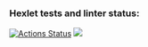 ### Hexlet tests and linter status:
[![Actions Status](https://github.com/VitalinaDanilova/frontend-project-lvl1/workflows/hexlet-check/badge.svg)](https://github.com/VitalinaDanilova/frontend-project-lvl1/actions)
<a href="https://codeclimate.com/github/VitalinaDanilova/frontend-project-lvl1"><img src="https://api.codeclimate.com/v1/badges/a99a88d28ad37a79dbf6/maintainability" /></a>
